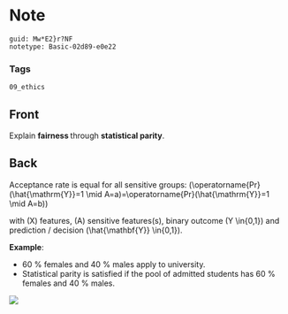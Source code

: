 # Note
```
guid: Mw*E2}r?NF
notetype: Basic-02d89-e0e22
```

### Tags
```
09_ethics
```

## Front
Explain <b>fairness </b>through <b>statistical parity</b>.

## Back
Acceptance rate is equal for all sensitive groups:
\(\operatorname{Pr}(\hat{\mathrm{Y}}=1 \mid A=a)=\operatorname{Pr}(\hat{\mathrm{Y}}=1 \mid A=b)\)

with \(X\) features, \(A\) sensitive features(s), binary outcome \(Y \in\{0,1\}\) and prediction / decision  \(\hat{\mathbf{Y}} \in\{0,1\}\).

<b>Example</b>:
<ul><li>60 % females and 40 % males apply to university.</li><li>Statistical parity is satisfied if the pool of admitted students has 60 % females and 40 % males.</li></ul><img src="paste-d9dab3c10569590cb70e60686f44aa41a601def2.jpg">
